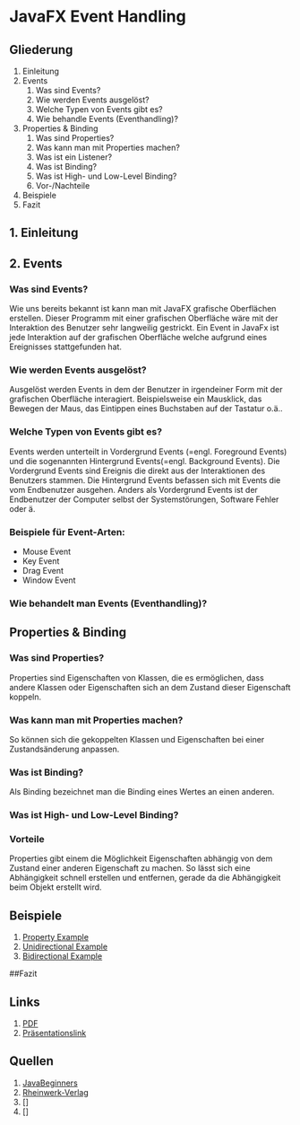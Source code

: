 # JavaFX Event Handling
## Gliederung
1. Einleitung 
2. Events
    1. Was sind Events?
    2. Wie werden Events ausgelöst?
    4. Welche Typen von Events gibt es?
    3. Wie behandle Events (Eventhandling)?
3. Properties & Binding 
    1. Was sind Properties?
    2. Was kann man mit Properties machen?
    3. Was ist ein Listener?
    3. Was ist Binding?
    4. Was ist High- und Low-Level Binding?
    5. Vor-/Nachteile
4. Beispiele
5. Fazit 


## 1. Einleitung 
## 2. Events
### Was sind Events?
Wie uns bereits bekannt ist kann man mit JavaFX grafische Oberflächen erstellen. Dieser Programm mit einer grafischen Oberfläche wäre mit der Interaktion des Benutzer sehr langweilig gestrickt. Ein Event in JavaFx ist jede Interaktion auf der grafischen Oberfläche welche aufgrund eines Ereignisses stattgefunden hat.
### Wie werden Events ausgelöst?
Ausgelöst werden Events in dem der Benutzer in irgendeiner Form mit der grafischen Oberfläche interagiert. Beispielsweise ein Mausklick, das Bewegen der Maus, das Eintippen eines Buchstaben auf der Tastatur o.ä..
### Welche Typen von Events gibt es?
Events werden unterteilt in Vordergrund Events (=engl. Foreground Events) und die sogenannten Hintergrund Events(=engl. Background Events). 
Die Vordergrund Events sind Ereignis die direkt aus der Interaktionen des Benutzers stammen. Die Hintergrund Events befassen sich mit Events die vom Endbenutzer ausgehen. Anders als Vordergrund Events ist der Endbenutzer der Computer selbst der Systemstörungen, Software Fehler oder ä.
### Beispiele für Event-Arten:
* Mouse Event 
* Key Event
* Drag Event
* Window Event
### Wie behandelt man Events (Eventhandling)?


## Properties & Binding

### Was sind Properties?
Properties sind Eigenschaften von Klassen, die es ermöglichen, 
dass andere Klassen oder Eigenschaften sich an dem Zustand dieser Eigenschaft koppeln.
### Was kann man mit Properties machen?
So können sich die gekoppelten Klassen und Eigenschaften bei einer Zustandsänderung anpassen. 
### Was ist Binding?
Als Binding bezeichnet man die Binding eines Wertes an einen anderen.
### Was ist High- und Low-Level Binding?
### Vorteile
Properties gibt einem die Möglichkeit Eigenschaften abhängig von dem Zustand einer anderen Eigenschaft zu machen.
So lässt sich eine Abhängigkeit schnell erstellen und entfernen,
gerade da die Abhängigkeit beim Objekt erstellt wird.

## Beispiele
1. [Property Example](./src/FerdiExamples/Main.java)
2. [Unidirectional Example](./src/FerdiExamples/Main.java)
3. [Bidirectional Example](./src/FerdiExamples/Main.java)

##Fazit 


## Links
1. [PDF](https://platform.itslearning.com/PdfViewer/Init.aspx?FileInfoUrl=https%3a%2f%2ffilerepository.itslearning.com%2ff8e84852-22ff-47f9-9215-7070252834d8%3fToken%3dS-oNAOcJAABrbCleAAAAACAAJ8ehLDGC5tOHI5uAP82BMV1EmJctVlYm5gC5I_BBJeIAAA%26Info%3d1&Language=de-DE)
2. [Präsentationslink](https://docs.google.com/presentation/d/1P2rKG4pHSC241VDOL-9OOKyJ3kglaXL6R29qHYVwA7s/edit?usp=sharing)
## Quellen
1. [JavaBeginners](https://javabeginners.de/Frameworks/JavaFX/Properties_und_Binding.php)
2. [Rheinwerk-Verlag](http://openbook.rheinwerk-verlag.de/javainsel/12_004.html)
3. []
4. []


